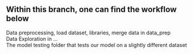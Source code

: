 ## Within this branch, one can find the workflow below
Data preprocessing, load dataset, libraries, merge data in data_prep <br>
Data Exploration in ... <br>
The model testing folder that tests our model on a slightly different dataset <br>
